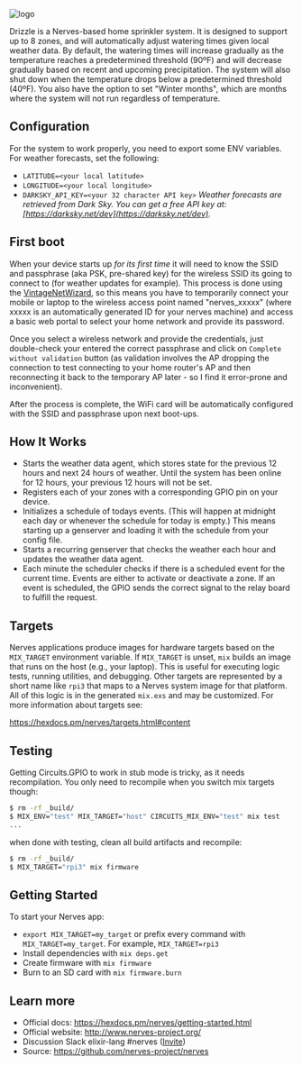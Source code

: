 ![logo](https://i.imgur.com/6kYR90I.png)

Drizzle is a Nerves-based home sprinkler system.
It is designed to support up to 8 zones, and will automatically adjust watering
times given local weather data.
By default, the watering times will increase gradually as the temperature reaches
a predetermined threshold (90ºF) and will decrease gradually based on recent and
upcoming precipitation.
The system will also shut down when the temperature drops below a predetermined
threshold (40ºF). You also have the option to set "Winter months", which are
months where the system will not run regardless of temperature.

## Configuration

For the system to work properly, you need to export some ENV variables. For weather forecasts, set the following:
- `LATITUDE=<your local latitude>`
- `LONGITUDE=<your local longitude>`
- `DARKSKY_API_KEY=<your 32 character API key>`
_Weather forecasts are retrieved from Dark Sky. You can get a free API key at:
[https://darksky.net/dev](https://darksky.net/dev)._

## First boot
When your device starts up *for its first time* it will need to know the SSID and passphrase (aka PSK, pre-shared key) for the wireless SSID its going to connect to (for weather updates for example). This process is done using the [VintageNetWizard](https://hexdocs.pm/vintage_net_wizard/readme.html), so this means you have to temporarily connect your mobile or laptop to the wireless access point named "nerves_xxxxx" (where xxxxx is an automatically generated ID for your nerves machine) and access a basic web portal to select your home network and provide its password. 

Once you select a wireless network and provide the credentials, just double-check your entered the correct passphrase and click on `Complete without validation` button (as validation involves the AP dropping the connection to test connecting to your home router's AP and then reconnecting it back to the temporary AP later - so I find it error-prone and inconvenient).

After the process is complete, the WiFi card will be automatically configured with the SSID and passphrase upon next boot-ups.

## How It Works

- Starts the weather data agent, which stores state for the previous 12 hours and next 24 hours of weather. Until the system has been online for 12 hours, your previous 12 hours will not be set.
- Registers each of your zones with a corresponding GPIO pin on your device.
- Initializes a schedule of todays events. (This will happen at midnight each day or whenever the schedule for today is empty.) This means starting up a genserver and loading it with the schedule from your config file.
- Starts a recurring genserver that checks the weather each hour and updates the weather data agent.
- Each minute the scheduler checks if there is a scheduled event for the current time. Events are either to activate or deactivate a zone. If an event is scheduled, the GPIO sends the correct signal to the relay board to fulfill the request.  

## Targets

Nerves applications produce images for hardware targets based on the
`MIX_TARGET` environment variable. If `MIX_TARGET` is unset, `mix` builds an
image that runs on the host (e.g., your laptop). This is useful for executing
logic tests, running utilities, and debugging. Other targets are represented by
a short name like `rpi3` that maps to a Nerves system image for that platform.
All of this logic is in the generated `mix.exs` and may be customized. For more
information about targets see:

https://hexdocs.pm/nerves/targets.html#content

## Testing
Getting Circuits.GPIO to work in stub mode is tricky, as it needs recompilation. You only need to recompile when you switch mix targets though:
```sh
$ rm -rf _build/
$ MIX_ENV="test" MIX_TARGET="host" CIRCUITS_MIX_ENV="test" mix test
...
```

when done with testing, clean all build artifacts and recompile:
```sh
$ rm -rf _build/
$ MIX_TARGET="rpi3" mix firmware
```

## Getting Started

To start your Nerves app:
  * `export MIX_TARGET=my_target` or prefix every command with
    `MIX_TARGET=my_target`. For example, `MIX_TARGET=rpi3`
  * Install dependencies with `mix deps.get`
  * Create firmware with `mix firmware`
  * Burn to an SD card with `mix firmware.burn`

## Learn more

  * Official docs: https://hexdocs.pm/nerves/getting-started.html
  * Official website: http://www.nerves-project.org/
  * Discussion Slack elixir-lang #nerves ([Invite](https://elixir-slackin.herokuapp.com/))
  * Source: https://github.com/nerves-project/nerves
